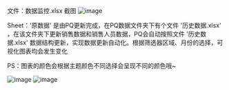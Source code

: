 文件：数据监控.xlsx 截图 ![image](https://github.com/user-attachments/assets/3033f42a-2d43-4696-9bbd-5d4f6d8931d2)

Sheet：'原数据' 是由PQ更新完成，在PQ数据文件夹下有个文件 '历史数据.xlsx' ，在该文件夹下更新销售数据和销售人员数据，PQ会自动按照文件 '历史数据.xlsx' 数据结构更新，实现数据更新自动化。根据筛选器区域、月份的选择，可视化图表均会发生变化

PS：图表的颜色会根据主题颜色不同选择会呈现不同的颜色哦~

![image](https://github.com/user-attachments/assets/384abab3-ce19-4dbd-9d83-04bcf2e4fe8d)
![image](https://github.com/user-attachments/assets/469f98af-9e4e-43f6-884f-4c317f5a0fb6)
